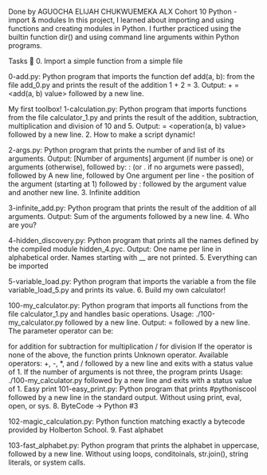 Done by AGUOCHA ELIJAH CHUKWUEMEKA
ALX Cohort 10
Python - import & modules In this project, I learned about importing and using functions and creating modules in Python. I further practiced using the builtin function dir() and using command line arguments within Python programs.

Tasks 📃 0. Import a simple function from a simple file

0-add.py: Python program that imports the function def add(a, b): from the file add_0.py and prints the result of the addition 1 + 2 = 3. Output: + = <add(a, b) value> followed by a new line.

My first toolbox!
1-calculation.py: Python program that imports functions from the file calculator_1.py and prints the result of the addition, subtraction, multiplication and division of 10 and 5. Output: = <operation(a, b) value> followed by a new line. 2. How to make a script dynamic!

2-args.py: Python program that prints the number of and list of its arguments. Output: [Number of arguments] argument (if number is one) or arguments (otherwise), followed by: : (or . if no argumets were passed), followed by A new line, followed by One argument per line - the position of the argument (starting at 1) followed by : followed by the argument value and another new line. 3. Infinite addition

3-infinite_add.py: Python program that prints the result of the addition of all arguments. Output: Sum of the arguments followed by a new line. 4. Who are you?

4-hidden_discovery.py: Python program that prints all the names defined by the compiled module hidden_4.pyc. Output: One name per line in alphabetical order. Names starting with __ are not printed. 5. Everything can be imported

5-variable_load.py: Python program that imports the variable a from the file variable_load_5.py and prints its value. 6. Build my own calculator!

100-my_calculator.py: Python program that imports all functions from the file calculator_1.py and handles basic operations. Usage: ./100-my_calculator.py followed by a new line. Output: = followed by a new line. The parameter operator can be:

for addition
for subtraction
for multiplication / for division If the operator is none of the above, the function prints Unknown operator. Available operators: +, -, *, and / followed by a new line and exits with a status value of 1. If the number of arguments is not three, the program prints Usage: ./100-my_calculator.py followed by a new line and exits with a status value of 1.
Easy print
101-easy_print.py: Python program that prints #pythoniscool followed by a new line in the standard output. Without using print, eval, open, or sys. 8. ByteCode -> Python #3

102-magic_calculation.py: Python function matching exactly a bytecode provided by Holberton School. 9. Fast alphabet

103-fast_alphabet.py: Python program that prints the alphabet in uppercase, followed by a new line. Without using loops, conditoinals, str.join(), string literals, or system calls.
